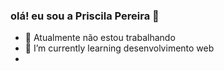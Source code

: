### olá! eu sou a Priscila Pereira  👋



- 🔭 Atualmente não estou trabalhando
- 🌱 I’m currently learning desenvolvimento web 
- 
